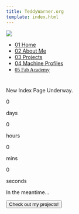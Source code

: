 ```yaml
---
title: TeddyWarner.org
template: index.html
---
```


<head>
  <meta charset="UTF-8">
  <meta name="viewport" content="width=device-width, initial-scale=1.0">
  <title>Teddy Warner</title>
  <link rel="stylesheet" href="../assets/css/index.css">
  <script src="https://cdnjs.cloudflare.com/ajax/libs/jquery/3.3.1/jquery.min.js"></script>
  <script src="https://kit.fontawesome.com/79ff35ecec.js" crossorigin="anonymous"></script>
</head>

<img class="preloader" src="../images/index/loader.gif">
<div class="preloaderbg"></div>

<nav class="main-navigation">
    <ul>
      <li><a class="home" href="../"><span class="navnum">01</span> Home</a></li>
      <li><a class="about" href="http://teddywarner.com/About-Me/about/"><span class="navnum">02</span> About Me</a></li>
      <li><a class="proj" href="http://teddywarner.com/feed/"><span class="navnum">03</span> Projects</a></li>
      <li><a class="mach" href="http://teddywarner.com/Machine-Profiles/FusionPro48/"><span class="navnum">04</span> Machine Profiles</a></li>
      <li><a style="font-family: 'Fira Sans';" class="fab" href="https://fabacademy.org/2021/labs/charlotte/students/theodore-warner/"><span class="navnum">05</span> Fab Academy</a></li>
    </ul>
</nav>

<h1></h1>

<div class="modal">
  <p class="message">New Index Page Underway.</p>
        <div class="countdown-container">
            <div class="countdown-el days-c">
                <p class="big-text" id="days">0</p>
                <span>days</span>
            </div>
            <div class="countdown-el hours-c">
                <p class="big-text" id="hours">0</p>
                <span>hours</span>
            </div>
            <div class="countdown-el mins-c">
                <p class="big-text" id="mins">0</p>
                <span>mins</span>
            </div>
            <div class="countdown-el seconds-c">
                <p class="big-text" id="seconds">0</p>
                <span>seconds</span>
            </div>
        </div>
  <p class="sub-message">In the meantime...</p>
  <div class="options">
    <a href="https://teddywarner.com/feed/">
      <button class="btn" style="color:black;">Check out my projects!</button>
    </a>
  </div>
</div>

<!--<body>
  <main data-scroll-container>
   <section class="head" style="height:72em" data-scroll-section>
    <div class="funnyworm" style="z-index:-1;">
      <svg class="svgwave" xmlns="http://www.w3.org/2000/svg" width="651.13959" height="458.78751" viewBox="0 0 651.13959 458.78751">
        <defs>
          <linearGradient id="grad">
            <stop offset="5%" stop-color="#0f5cbf"/>
            <stop offset="25%" stop-color="#25d964"/>
            <stop offset="50%" stop-color="#f2b90f"/>
            <stop offset="75%" stop-color="#f24f13"/>
            <stop offset="95%" stop-color="#8080ff"/>
          </linearGradient>
        </defs>
         <path id="wavepath" d="m -248.17361,246.93888 c 24.96004,16.36036 49.9193,32.72021 73.62105,44.88566 23.70175,12.16546 46.14365,20.13548 67.53808,21.91827 21.394432,1.7828 41.73896,-2.62169 55.68722,-9.75315 13.948261,-7.13146 21.498958,-16.98931 26.847468,-29.99346 5.348511,-13.00415 8.494635,-29.15425 8.389798,-50.54871 -0.104836,-21.39446 -3.460633,-48.0311 -20.555114,-66.90869 -17.09448,-18.87758 -47.925876,-29.99366 -69.320482,-53.80018 -21.3946,-23.806515 -33.34963,-60.300818 -23.3865,-85.995374 9.96313,-25.694556 41.843213,-40.58591 77.291019,-49.395388 35.447805,-8.809479 74.459737,-11.536119 110.116538,-12.375089 35.656801,-0.83897 67.957003,0.209738 95.539133,5.768177 27.58214,5.558439 50.4435,15.625828 69.32095,30.518161 18.87746,14.8923329 33.7688,34.607632 51.59759,53.065601 17.82878,18.457969 38.59279,35.656435 67.22366,46.563331 28.63086,10.906891 65.1259,15.521211 101.62137,20.135581"></path>
         <text id="wavetext" text-anchor="middle">
          <textPath class="my-text" href="#wavepath" startOffset="50%">
          <animate attributeName="startOffset" from="-50%" to="150%" begin="0s" dur="100s" repeatCount="indefinite"></animate>
            TEDDYWARNER.ORG • TEDDYWARNER.ORG • TEDDYWARNER.ORG • TEDDYWARNER.ORG • TEDDYWARNER.ORG • TEDDYWARNER.ORG • TEDDYWARNER.ORG • TEDDYWARNER.ORG • TEDDYWARNER.ORG • TEDDYWARNER.ORG • TEDDYWARNER.ORG • TEDDYWARNER.ORG • TEDDYWARNER.ORG • TEDDYWARNER.ORG • TEDDYWARNER.ORG • 
          </textPath>
        </text>
      </svg>
    </div>
    <div class="avatar-container">
      <center>
        <img class="avatar">
      </center>
    </div>
    <div class="hole1" style="z-index:-1;">
      <svg class="svgspin1" xmlns="http://www.w3.org/2000/svg" width="109.01334mm" height="108.60135mm" viewBox="0 0 109.01334 108.60135">
        <defs>
          <clipPath id="myClip1">
              <path transform="scale(2.38)" d="M 24.714666,11.296318 C 13.323524,16.938343 5.1073711,23.065641 1.9044893,31.699804 -1.2983925,40.333967 0.51190865,51.474289 7.2957899,60.658898 14.079671,69.843507 25.836173,77.071843 36.337524,84.555813 c 10.50135,7.48397 19.746332,15.222649 29.77514,19.820247 10.028808,4.59759 20.840247,6.05374 27.921117,-1.09297 7.080869,-7.146718 10.430629,-22.895579 12.531879,-35.774947 2.10125,-12.879367 2.95373,-22.887717 0.92183,-31.987606 C 105.45558,26.420648 100.53937,18.230297 93.016916,11.685032 85.494457,5.1397676 75.366562,0.24052821 63.019063,0.36909154 50.671564,0.49765486 36.105807,5.6542924 24.714666,11.296318 Z"></path>
          </clipPath>
        </defs>
      </svg>
    </div>
    <div class="hole2" style="z-index:-1;">
      <svg class="svgspin2" xmlns="http://www.w3.org/2000/svg" width="139.41669mm" height="105.1701mm" viewBox="0 0 139.41669 105.1701">
        <defs>
          <clipPath id="myClip2">
            <path transform="scale(2.86)" d="m 62.849321,26.23857 c 6.914581,7.091318 16.376711,12.516217 29.18273,16.968074 12.806019,4.451858 28.954879,7.930418 37.909179,13.975608 8.95431,6.04519 10.67558,14.469968 8.06447,22.760979 -2.61111,8.29101 -9.33294,15.745074 -16.53733,19.979824 -7.20439,4.234755 -14.74191,5.084795 -24.609565,4.919735 -9.867656,-0.16505 -22.064076,-1.34522 -32.768676,-4.2537 C 53.385529,97.680613 44.174053,93.043994 35.51008,87.412892 26.846108,81.78179 18.730079,75.156459 12.24633,66.532136 5.7625818,57.907812 0.79925286,47.039032 0.34379623,37.56573 -0.1116604,28.092428 3.8848046,19.892876 8.7613652,13.546875 13.637926,7.2008746 19.394051,2.7091682 25.947569,1.0323236 32.501088,-0.64452108 39.851209,0.4935627 45.709704,5.4416481 51.568199,10.389733 55.93474,19.147253 62.849321,26.23857 Z"></path>
          </clipPath>
        </defs>
      </svg>
    </div>
    <div class="introabt">
      <div id="typed-strings">
        <h2>a student.</h2>
        <h2>a maker.</h2>
        <h2>a developer.</h2>
        <h2>an <em>award winning</em> designer.</h2>
        <h2>a graduate of the <a href="https://fabacademy.org/">Fab Academy</a>.</h2>
      </div>
      <h2><b>Hey! I’m Teddy Warner✌️,</b> <span id="typed"></span></h2>
      <h3>I'm a student at the University of Southern California's <a href="https://iovine-young.usc.edu/">Iovine and Young Academy</a>, currently located in <em>Charlotte, NC</em> 🇺🇸. As a graduate of the Fab Foundation's <a href="https://fabacademy.org/">Fab Academy</a>, I have a great interest in contemporary fabrication technologies, and a passion to spread the reaches of digital fabrication.
      </h3> 
      <h3> I utlize plethoras of fabrication processes to produce mixed-media projects equipped with additive and subtractive parts, custom electronics, and software integration. My personal work encompasses my hope to inspire & showcase the vast potential of digital fabrication.
      </h3>
      <h3 style="width:31em;">When I'm not studying, I love to lose myself in the internet or pick up a new book, hit a mountain bike trail with my friends, and foremost, continue work on a project. Regardless of the activity, you'll always find me listing to some music.
      </h3>
      <div id="abtmebttncontainer">
        <div id="circle">
          <svg version="1.1" xmlns="http://www.w3.org/2000/svg" xmlns:xlink="http://www.w3.org/1999/xlink" x="0px" y="0px" width="200px" height="200px" viewBox="0 0 300 300" xml:space="preserve" class="textrev">
            <defs>
              <path id="circlePath" d=" M 150, 150 m -60, 0 a 60,60 0 0,1 120,0 a 60,60 0 0,1 -120,0 "/>
            </defs>
            <g>
             <use xlink:href="#circlePath" fill="none"/>
               <text>
                 <textPath fill="var(--md-default-fg-color)" xlink:href="#circlePath">- More About Me - More About Me - More About Me </textPath>
               </text>
            </g>
            <a href="http://teddywarner.com/About-Me/about/" class="abtbtn" onmouseenter="leftrevon()" onmouseleave="leftrevoff()">
              <circle fill="none" cx="150" cy="150" r="75"/>
             </a>
          </svg>
        </div>
       </div>
    </div>
   </section>
    <section class="funnyquote" style="height:100vh;" data-scroll-section>
      <img class="quote" src="https://picsum.photos/800/400">
    </section>    
    <section class="featured-projects" data-scroll-section>
      <h2>Featured Projects</h2>
      <div class="grid">
        <div class="project shadowbox large">
          <img src="project1.jpg" alt="Project 1">
          <h3>Project 1</h3>
          <p>Lorem ipsum dolor sit amet, consectetur adipiscing elit. Donec sed odio dui.</p>
        </div>
        <div class="project shadowbox medium">
          <img src="project2.jpg" alt="Project 2">
          <h3>Project 2</h3>
          <p>Lorem ipsum dolor sit amet, consectetur adipiscing elit. Donec sed odio dui.</p>
        </div>
        <div class="project shadowbox small">
          <img src="project3.jpg" alt="Project 3">
          <h3>Project 3</h3>
          <p>Lorem ipsum dolor sit amet, consectetur adipiscing elit. Donec sed odio dui.</p>
        </div>
        <div class="project shadowbox small">
          <img src="project4.jpg" alt="Project 4">
          <h3>Project 4</h3>
          <p>Lorem ipsum dolor sit amet, consectetur adipiscing elit. Donec sed odio dui.</p>
        </div>
        <div class="project shadowbox large">
          <img src="project5.jpg" alt="Project 5">
          <h3>Project 5</h3>
          <p>Lorem ipsum dolor sit amet, consectetur adipiscing elit. Donec sed odio dui.</p>
        </div>
      </div>
    </section>    
    <section class="featured-articles" data-scroll-section>
      <h2>Featured Articles</h2>
      <div class="article-scroller">
        <div class="article-set">
          <div class="article">
            <img src="article1.jpg" alt="Article 1">
            <h3>Article 1</h3>
            <p>Lorem ipsum dolor sit amet, consectetur adipiscing elit. Donec sed odio dui.</p>
          </div>
          <div class="article">
            <img src="article2.jpg" alt="Article 2">
            <h3>Article 2</h3>
            <p>Lorem ipsum dolor sit amet, consectetur adipiscing elit. Donec sed odio dui.</p>
          </div>
          <div class="article">
            <img src="article3.jpg" alt="Article 3">
            <h3>Article 3</h3>
            <p>Lorem ipsum dolor sit amet, consectetur adipiscing elit. Donec sed odio dui.</p>
          </div>
        </div>
        <div class="article-set">
          <div class="article">
            <img src="article4.jpg" alt="Article 4">
            <h3>Article 4</h3>
            <p>Lorem ipsum dolor sit amet, consectetur adipiscing elit. Donec sed odio dui.</p>
          </div>
          <div class="article">
            <img src="article5.jpg" alt="Article 5">
            <h3>Article 5</h3>
            <p>Lorem ipsum dolor sit amet, consectetur adipiscing elit. Donec sed odio dui.</p>
          </div>
          <div class="article">
            <img src="article6.jpg" alt="Article 6">
            <h3>Article 6</h3>
            <p>Lorem ipsum dolor sit amet, consectetur adipiscing elit. Donec sed odio dui.</p>
          </div>
        </div>
        <div class="article-set">
          <div class="article">
            <img src="article7.jpg" alt="Article 7">
            <h3>Article 7</h3>
            <p>Lorem ipsum dolor sit amet, consectetur adipiscing elit. Donec sed odio dui.</p>
          </div>
          <div class="article">
            <img src="article8.jpg" alt="Article 8">
            <h3>Article 8</h3>
            <p>Lorem ipsum dolor sit amet, consectetur adipiscing elit. Donec sed odio dui.</p>
          </div>
          <div class="article">
            <img src="article9.jpg" alt="Article 9">
            <h3>Article 9</h3>
            <p>Lorem ipsum dolor sit amet, consectetur adipiscing elit. Donec sed odio dui.</p>
          </div>
        </div>
      </div>
      <div class="navigation-arrows">
        <button class="next-arrow"></button>
        <button class="prev-arrow"></button>
      </div>
    </section>
    <h1></h1>
  </main>-->

  <script src="https://cdn.jsdelivr.net/npm/locomotive-scroll@4.1.4/dist/locomotive-scroll.min.js"></script>
  <script src="https://cdn.jsdelivr.net/npm/typed.js@2.0.12"></script>
  <script>
    var supportsCssVars = function() {
        var e, t = document.createElement("style");
        return t.innerHTML = "root: { --tmp-var: bold; }", document.head.appendChild(t), e = !!(window.CSS && window.CSS.supports && window.CSS.supports("font-weight", "var(--tmp-var)")), t.parentNode.removeChild(t), e};
    supportsCssVars() || alert("Please view this page in a modern browser that supports CSS Variables :)."); 
    window.onload = function() {
        if(!window.location.hash) {
            window.location = window.location + '#/';
            window.location.reload();
        }
    }
    window.addEventListener( "pageshow", function ( event ) {
      var historyTraversal = event.persisted || 
                            ( typeof window.performance != "undefined" && 
                                  window.performance.navigation.type === 2 );
      if ( historyTraversal ) {
        window.location.reload();
        (function ($) {
          preloaderFadeOutInit();
        })(jQuery);
      }
    });
    function preloaderFadeOutInit(){  
      $('.preloader').delay(1800).fadeOut(525);
      $('.main-content').hide().delay(2500).fadeIn(160);
      $('.preloaderbg').delay(2500).fadeOut(160);
      $('body').attr('id','');
    }
    jQuery(window).on('load', function () {
      (function ($) {
      preloaderFadeOutInit();
      })(jQuery);
    });
    const scroll = new LocomotiveScroll({
      el: document.querySelector('[data-scroll-container]'),
      smooth: true,
      smoothMobile: true,
      inertia: 0.75,
      touchMultiplier: 2.5,
    });
    window.addEventListener('load', () => {
      scroll.update();
    });
    var typed = new Typed('#typed', {
      stringsElement: '#typed-strings',
      startDelay: 1000,
      loop: true
    });
    var typed = new Typed('#typed2', {
      stringsElement: '#typed-strings2',
      startDelay: 1000,
    });
    const element = document.body;
    let lastScroll = 0;
    scroll.on('scroll', (instance) => {
      document.documentElement.setAttribute('data-direction', instance.direction);
      document.documentElement.setAttribute('data-speed', instance.speed);
      document.documentElement.setAttribute('data-scrollY', instance.scroll.y);
      const currentScroll = instance.scroll.y;
      if (currentScroll <= 0) {
        element.classList.remove("scrollUp");
        return;
      }
      if (currentScroll > lastScroll && !element.classList.contains("scrollDown")) {
        element.classList.remove("scrollUp");
        element.classList.add("scrollDown");
      } else if (
        currentScroll < lastScroll &&
        element.classList.contains("scrollDown")
      ) {
        element.classList.remove("scrollDown");
        element.classList.add("scrollUp");
      }
      lastScroll = currentScroll;
    });
    function togglemenu() {
      var element = document.body;
        element.classList.toggle("toggle");
        element.classList.add("scrollUp");
    } 
    function leftrevon() {
      var element = document.body;
        element.classList.add("revleft");
    } 
    function leftrevoff() {
      var element = document.body;
        element.classList.remove("revleft");
    } 
    const articleScroller = document.querySelector('.article-scroller');
    const articleSets = document.querySelectorAll('.article-set');
    const prevArrow = document.querySelector('.prev-arrow');
    const nextArrow = document.querySelector('.next-arrow');
    let currentSet = 0;
    const scrollAmount = articleSets[0].clientWidth + parseInt(window.getComputedStyle(articleSets[0]).marginRight);
    function scrollNext() {
      currentSet = (currentSet + 1) % articleSets.length;
      articleScroller.scrollTo({
        left: scrollAmount * currentSet,
        behavior: 'smooth',
      });
    }
    function scrollPrev() {
      console.log("Hello world!"); 
      currentSet = (currentSet - 1 + articleSets.length) % articleSets.length;
      articleScroller.scrollTo({
        left: scrollAmount * currentSet,
        behavior: 'smooth',
      });
    }
    prevArrow.addEventListener('click', scrollPrev);
    nextArrow.addEventListener('click', scrollNext);
    function scrollFirst() {
      currentSet = 0;
      articleScroller.scrollTo({
        left: scrollAmount * currentSet,
        behavior: 'smooth',
      });
    }
    function scrollLast() {
      currentSet = articleSets.length - 1;
      articleScroller.scrollTo({
        left: scrollAmount * currentSet,
        behavior: 'smooth',
      });
    }
    prevArrow.addEventListener('click', () => {
      if (currentSet === 0) {
        scrollLast();
      } else {
        scrollPrev();
      }
    });
    nextArrow.addEventListener('click', () => {
      if (currentSet === articleSets.length - 1) {
        scrollFirst();
      } else {
        scrollNext();
      }
    });
  </script>
  <script>
    const daysEl = document.getElementById("days");
    const hoursEl = document.getElementById("hours");
    const minsEl = document.getElementById("mins");
    const secondsEl = document.getElementById("seconds");
    const newYears = "15 Aug 2023";
    function countdown() {
        const newYearsDate = new Date(newYears);
        const currentDate = new Date();
        const totalSeconds = (newYearsDate - currentDate) / 1000;
        const days = Math.floor(totalSeconds / 3600 / 24);
        const hours = Math.floor(totalSeconds / 3600) % 24;
        const mins = Math.floor(totalSeconds / 60) % 60;
        const seconds = Math.floor(totalSeconds) % 60;
        daysEl.innerHTML = days;
        hoursEl.innerHTML = formatTime(hours);
        minsEl.innerHTML = formatTime(mins);
        secondsEl.innerHTML = formatTime(seconds);
    }
    function formatTime(time) {
        return time < 10 ? `0${time}` : time;
    }
    // initial call
    countdown();
    setInterval(countdown, 1000);
  </script>
</body>
</html>